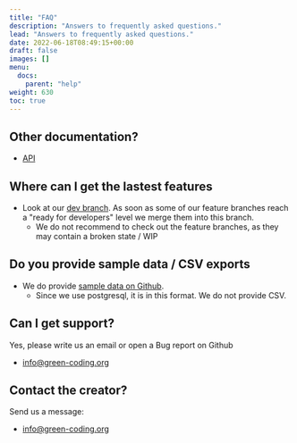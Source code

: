 ```yaml
---
title: "FAQ"
description: "Answers to frequently asked questions."
lead: "Answers to frequently asked questions."
date: 2022-06-18T08:49:15+00:00
draft: false
images: []
menu:
  docs:
    parent: "help"
weight: 630
toc: true
---
```


## Other documentation?

- [API](https://api.green-coding.org)

## Where can I get the lastest features
- Look at our [dev branch](https://github.com/green-coding-berlin/green-metrics-tool/tree/dev). As soon as some of our feature branches reach a "ready for developers" level we merge them into this branch.
    + We do not recommend to check out the feature branches, as they may contain a broken state / WIP

## Do you provide sample data / CSV exports
- We do provide [sample data on Github](https://github.com/green-coding-berlin/sample-data). 
    + Since we use postgresql, it is in this format. We do not provide CSV.

## Can I get support?

Yes, please write us an email or open a Bug report on Github
- [info@green-coding.org](mailto:info@green-coding.org)

## Contact the creator?

Send us a message:

- [info@green-coding.org](mailto:info@green-coding.org)
